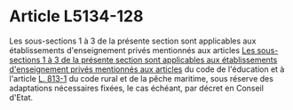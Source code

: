 # Article L5134-128

Les sous-sections 1 à 3 de la présente section sont applicables aux établissements d'enseignement privés mentionnés aux articles [Les sous-sections 1 à 3 de la présente section sont applicables aux établissements d'enseignement privés mentionnés aux articles][1] du code de l'éducation et à l'article [L. 813-1][2] du code rural et de la pêche maritime, sous réserve des adaptations nécessaires fixées, le cas échéant, par décret en Conseil d'Etat.

 [1]: /affichCodeArticle.do?cidTexte=LEGITEXT000006071191&idArticle=LEGIARTI000006525009&dateTexte=&categorieLien=cid
 [2]: /affichCodeArticle.do?cidTexte=LEGITEXT000006071367&idArticle=LEGIARTI000006586155&dateTexte=&categorieLien=cid